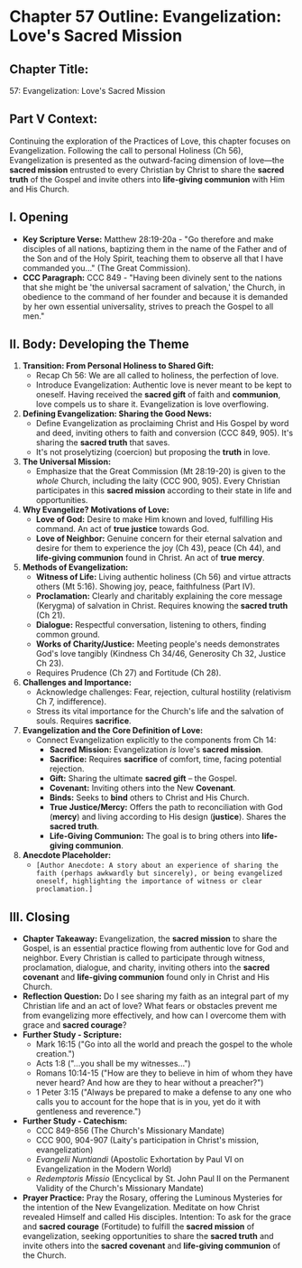 # Chapter 57 Outline: Evangelization: Love's Sacred Mission

## Chapter Title:
57: Evangelization: Love's Sacred Mission

## Part V Context:
Continuing the exploration of the Practices of Love, this chapter focuses on Evangelization. Following the call to personal Holiness (Ch 56), Evangelization is presented as the outward-facing dimension of love—the **sacred mission** entrusted to every Christian by Christ to share the **sacred truth** of the Gospel and invite others into **life-giving communion** with Him and His Church.

## I. Opening

*   **Key Scripture Verse:** Matthew 28:19-20a - "Go therefore and make disciples of all nations, baptizing them in the name of the Father and of the Son and of the Holy Spirit, teaching them to observe all that I have commanded you..." (The Great Commission).
*   **CCC Paragraph:** CCC 849 - "Having been divinely sent to the nations that she might be 'the universal sacrament of salvation,' the Church, in obedience to the command of her founder and because it is demanded by her own essential universality, strives to preach the Gospel to all men."

## II. Body: Developing the Theme

1.  **Transition: From Personal Holiness to Shared Gift:**
    *   Recap Ch 56: We are all called to holiness, the perfection of love.
    *   Introduce Evangelization: Authentic love is never meant to be kept to oneself. Having received the **sacred gift** of faith and **communion**, love compels us to share it. Evangelization is love overflowing.
2.  **Defining Evangelization: Sharing the Good News:**
    *   Define Evangelization as proclaiming Christ and His Gospel by word and deed, inviting others to faith and conversion (CCC 849, 905). It's sharing the **sacred truth** that saves.
    *   It's not proselytizing (coercion) but proposing the **truth** in love.
3.  **The Universal Mission:**
    *   Emphasize that the Great Commission (Mt 28:19-20) is given to the *whole* Church, including the laity (CCC 900, 905). Every Christian participates in this **sacred mission** according to their state in life and opportunities.
4.  **Why Evangelize? Motivations of Love:**
    *   **Love of God:** Desire to make Him known and loved, fulfilling His command. An act of **true justice** towards God.
    *   **Love of Neighbor:** Genuine concern for their eternal salvation and desire for them to experience the joy (Ch 43), peace (Ch 44), and **life-giving communion** found in Christ. An act of **true mercy**.
5.  **Methods of Evangelization:**
    *   **Witness of Life:** Living authentic holiness (Ch 56) and virtue attracts others (Mt 5:16). Showing joy, peace, faithfulness (Part IV).
    *   **Proclamation:** Clearly and charitably explaining the core message (Kerygma) of salvation in Christ. Requires knowing the **sacred truth** (Ch 21).
    *   **Dialogue:** Respectful conversation, listening to others, finding common ground.
    *   **Works of Charity/Justice:** Meeting people's needs demonstrates God's love tangibly (Kindness Ch 34/46, Generosity Ch 32, Justice Ch 23).
    *   Requires Prudence (Ch 27) and Fortitude (Ch 28).
6.  **Challenges and Importance:**
    *   Acknowledge challenges: Fear, rejection, cultural hostility (relativism Ch 7, indifference).
    *   Stress its vital importance for the Church's life and the salvation of souls. Requires **sacrifice**.
7.  **Evangelization and the Core Definition of Love:**
    *   Connect Evangelization explicitly to the components from Ch 14:
        *   **Sacred Mission:** Evangelization *is* love's **sacred mission**.
        *   **Sacrifice:** Requires **sacrifice** of comfort, time, facing potential rejection.
        *   **Gift:** Sharing the ultimate **sacred gift** – the Gospel.
        *   **Covenant:** Inviting others into the New **Covenant**.
        *   **Binds:** Seeks to **bind** others to Christ and His Church.
        *   **True Justice/Mercy:** Offers the path to reconciliation with God (**mercy**) and living according to His design (**justice**). Shares the **sacred truth**.
        *   **Life-Giving Communion:** The goal is to bring others into **life-giving communion**.
8.  **Anecdote Placeholder:**
    *   `[Author Anecdote: A story about an experience of sharing the faith (perhaps awkwardly but sincerely), or being evangelized oneself, highlighting the importance of witness or clear proclamation.]`

## III. Closing

*   **Chapter Takeaway:** Evangelization, the **sacred mission** to share the Gospel, is an essential practice flowing from authentic love for God and neighbor. Every Christian is called to participate through witness, proclamation, dialogue, and charity, inviting others into the **sacred covenant** and **life-giving communion** found only in Christ and His Church.
*   **Reflection Question:** Do I see sharing my faith as an integral part of my Christian life and an act of love? What fears or obstacles prevent me from evangelizing more effectively, and how can I overcome them with grace and **sacred courage**?
*   **Further Study - Scripture:**
    *   Mark 16:15 ("Go into all the world and preach the gospel to the whole creation.")
    *   Acts 1:8 ("...you shall be my witnesses...")
    *   Romans 10:14-15 ("How are they to believe in him of whom they have never heard? And how are they to hear without a preacher?")
    *   1 Peter 3:15 ("Always be prepared to make a defense to any one who calls you to account for the hope that is in you, yet do it with gentleness and reverence.")
*   **Further Study - Catechism:**
    *   CCC 849-856 (The Church's Missionary Mandate)
    *   CCC 900, 904-907 (Laity's participation in Christ's mission, evangelization)
    *   *Evangelii Nuntiandi* (Apostolic Exhortation by Paul VI on Evangelization in the Modern World)
    *   *Redemptoris Missio* (Encyclical by St. John Paul II on the Permanent Validity of the Church's Missionary Mandate)
*   **Prayer Practice:** Pray the Rosary, offering the Luminous Mysteries for the intention of the New Evangelization. Meditate on how Christ revealed Himself and called His disciples. Intention: To ask for the grace and **sacred courage** (Fortitude) to fulfill the **sacred mission** of evangelization, seeking opportunities to share the **sacred truth** and invite others into the **sacred covenant** and **life-giving communion** of the Church.
